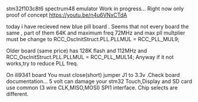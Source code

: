 stm32f103c8t6  spectrum48  emulator
Work in progress... Right now only proof of concept
https://youtu.be/n4u6VNxCTdA

today i have recieved new blue pill board .
Seems that not every board the same , part of them 64K and maximum freq 72MHz and max pll multplier must be change to RCC_OscInitStruct.PLL.PLLMUL = RCC_PLL_MUL9; 

Older board (same price) has  128K flash and 112MHz and RCC_OscInitStruct.PLL.PLLMUL = RCC_PLL_MUL14;
Anyway if it not works,try to reduce PLL freq.

On ili9341 board You must close(short) jumper J1 to 3.3v .Check board documentation... 5 volt can damage your stm32
Touch,Display and SD card use common (3 wire CLK,MISO,MOSI) SPI1 interface. Chip selects are different.
